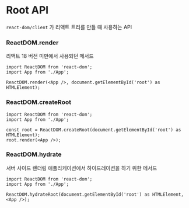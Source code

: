 # Root API

`react-dom/client` 가 리액트 트리를 만들 때 사용하는 API

### ReactDOM.render

리액트 18 버전 미만에서 사용되던 메서드

```tsx
import ReactDOM from 'react-dom';
import App from './App';

ReactDOM.render(<App />, document.getElementById('root') as HTMLElement);
```

### ReactDOM.createRoot

```tsx
import ReactDOM from 'react-dom';
import App from './App';

const root = ReactDOM.createRoot(document.getElementById('root') as HTMLElement);
root.render(<App />);
```

### ReactDOM.hydrate

서버 사이드 렌더링 애플리케이션에서 하이드레이션을 하기 위한 메서드

```tsx
import ReactDOM from 'react-dom';
import App from './App';

ReactDOM.hydrateRoot(document.getElementById('root') as HTMLElement, <App />);
```

